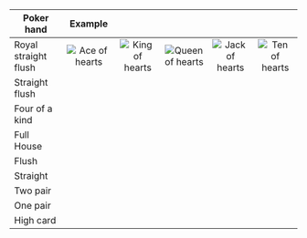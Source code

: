

| Poker hand           | Example       |        |        |        |        |
| -------------------- |:-------------:| :-----:| :-----:| :-----:| :-----:|
| Royal straight flush | ![Ace of hearts](https://github.com/cygni/texas-holdem-client-javascript/raw/master/resources/ACE_HEARTS.png) | ![King of hearts](https://github.com/cygni/texas-holdem-client-javascript/raw/master/resources/KING_HEARTS.png) | ![Queen of hearts](https://github.com/cygni/texas-holdem-client-javascript/raw/master/resources/QUEEN_HEARTS.png) | ![Jack of hearts](https://github.com/cygni/texas-holdem-client-javascript/raw/master/resources/JACK_HEARTS.png) | ![Ten of hearts](https://github.com/cygni/texas-holdem-client-javascript/raw/master/resources/TEN_HEARTS.png) |
| Straight flush       |  |  |  |  |  |
| Four of a kind       |  |  |  |  |  |
| Full House           |  |  |  |  |  |
| Flush                |  |  |  |  |  |
| Straight             |  |  |  |  |  |
| Two pair             |  |  |  |  |  |
| One pair             |  |  |  |  |  |
| High card            |  |  |  |  |  |
